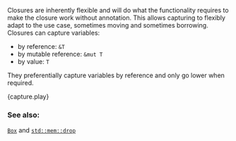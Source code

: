 Closures are inherently flexible and will do what the functionality requires
to make the closure work without annotation. This allows capturing to
flexibly adapt to the use case, sometimes moving and sometimes borrowing.
Closures can capture variables:

* by reference: `&T`
* by mutable reference: `&mut T`
* by value: `T`

They preferentially capture variables by reference and only go lower when
required.

{capture.play}

### See also:

[`Box`][box] and [`std::mem::drop`][drop]

[box]: ../std/box.html
[drop]: http://doc.rust-lang.org/std/mem/fn.drop.html
